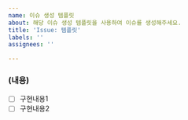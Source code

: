 ```yaml
---
name: 이슈 생성 템플릿
about: 해당 이슈 생성 템플릿을 사용하여 이슈를 생성해주세요.
title: 'Issue: 템플릿'
labels: ''
assignees: ''

---
```


### (내용)
- [ ] 구현내용1
- [ ] 구현내용2
